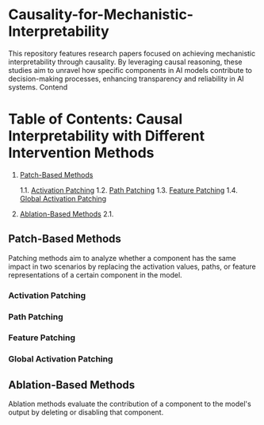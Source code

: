 # Causality-for-Mechanistic-Interpretability
This repository features research papers focused on achieving mechanistic interpretability through causality. By leveraging causal reasoning, these studies aim to unravel how specific components in AI models contribute to decision-making processes, enhancing transparency and reliability in AI systems.
Contend

# Table of Contents: Causal Interpretability with Different Intervention Methods

1. [Patch-Based Methods](#patch-based-methods)
   
   1.1. [Activation Patching](##Activation-Patching)
   1.2. [Path Patching](##Path-Patching)
   1.3. [Feature Patching](##Feature-Patching)
   1.4. [Global Activation Patching](##Global-Activation-Patching)
2. [Ablation-Based Methods](#ablation-based-methods)
   2.1.

## Patch-Based Methods
Patching methods aim to analyze whether a component has the same impact in two scenarios by replacing the activation values, paths, or feature representations of a certain component in the model.
### Activation Patching
### Path Patching
### Feature Patching
### Global Activation Patching
## Ablation-Based Methods
Ablation methods evaluate the contribution of a component to the model's output by deleting or disabling that component.


